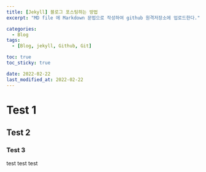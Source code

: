 ```yaml
---
title: [Jekyll] 블로그 포스팅하는 방법
excerpt: "MD file 에 Markdown 문법으로 작성하여 github 원격저장소에 업로드한다."

categories:
  - Blog
tags:
  - [Blog, jekyll, Github, Git]

toc: true
toc_sticky: true

date: 2022-02-22
last_modified_at: 2022-02-22
---
```

# Test 1
## Test 2
### Test 3
test test test
